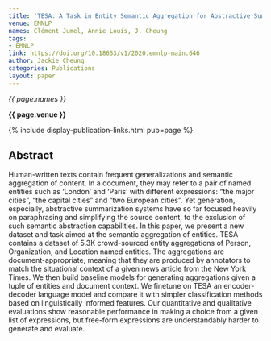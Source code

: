 ```yaml
---
title: 'TESA: A Task in Entity Semantic Aggregation for Abstractive Summarization'
venue: EMNLP
names: Clément Jumel, Annie Louis, J. Cheung
tags:
- EMNLP
link: https://doi.org/10.18653/v1/2020.emnlp-main.646
author: Jackie Cheung
categories: Publications
layout: paper
---
```


*{{ page.names }}*

**{{ page.venue }}**

{% include display-publication-links.html pub=page %}

## Abstract

Human-written texts contain frequent generalizations and semantic aggregation of content. In a document, they may refer to a pair of named entities such as ‘London’ and ‘Paris’ with different expressions: “the major cities”, “the capital cities” and “two European cities”. Yet generation, especially, abstractive summarization systems have so far focused heavily on paraphrasing and simplifying the source content, to the exclusion of such semantic abstraction capabilities. In this paper, we present a new dataset and task aimed at the semantic aggregation of entities. TESA contains a dataset of 5.3K crowd-sourced entity aggregations of Person, Organization, and Location named entities. The aggregations are document-appropriate, meaning that they are produced by annotators to match the situational context of a given news article from the New York Times. We then build baseline models for generating aggregations given a tuple of entities and document context. We finetune on TESA an encoder-decoder language model and compare it with simpler classification methods based on linguistically informed features. Our quantitative and qualitative evaluations show reasonable performance in making a choice from a given list of expressions, but free-form expressions are understandably harder to generate and evaluate.